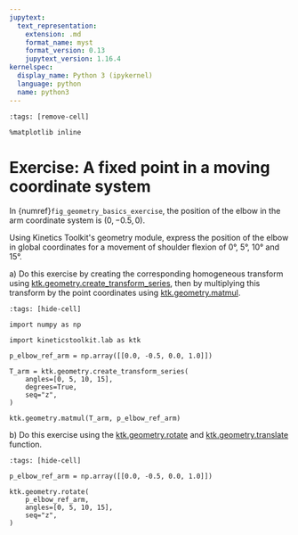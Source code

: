 ```yaml
---
jupytext:
  text_representation:
    extension: .md
    format_name: myst
    format_version: 0.13
    jupytext_version: 1.16.4
kernelspec:
  display_name: Python 3 (ipykernel)
  language: python
  name: python3
---
```


```{code-cell} ipython3
:tags: [remove-cell]

%matplotlib inline
```

# Exercise: A fixed point in a moving coordinate system

In {numref}`fig_geometry_basics_exercise`, the position of the elbow in the arm coordinate system is $(0, -0.5, 0)$.

Using Kinetics Toolkit's geometry module, express the position of the elbow in global coordinates for a movement of shoulder flexion of 0°, 5°, 10° and 15°.

a) Do this exercise by creating the corresponding homogeneous transform using [ktk.geometry.create_transform_series](api/ktk.geometry.create_transform_series.rst), then by multiplying this transform by the point coordinates using [ktk.geometry.matmul](api/ktk.geometry.matmul.rst).

```{code-cell} ipython3
:tags: [hide-cell]

import numpy as np

import kineticstoolkit.lab as ktk

p_elbow_ref_arm = np.array([[0.0, -0.5, 0.0, 1.0]])

T_arm = ktk.geometry.create_transform_series(
    angles=[0, 5, 10, 15],
    degrees=True,
    seq="z",
)

ktk.geometry.matmul(T_arm, p_elbow_ref_arm)
```

b) Do this exercise using the [ktk.geometry.rotate](api/ktk.geometry.rotate.rst) and [ktk.geometry.translate](api/ktk.geometry.translate.rst) function.

```{code-cell} ipython3
:tags: [hide-cell]

p_elbow_ref_arm = np.array([[0.0, -0.5, 0.0, 1.0]])

ktk.geometry.rotate(
    p_elbow_ref_arm,
    angles=[0, 5, 10, 15],
    seq="z",
)
```
